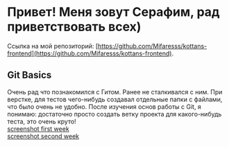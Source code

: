 # Привет! Меня зовут Серафим, рад приветствовать всех)
Ссылка на мой репозиторий: [https://github.com/Mifaresss/kottans-frontend](https://github.com/Mifaresss/kottans-frontend).

## Git Basics
Очень рад что познакомился с Гитом. Ранее не сталкивался с ним. При верстке, для тестов чего-нибудь создавал отдельные папки с файлами, что было очень не удобно. После изучения основ работы с Git, я понимаю: достаточно просто создать ветку проекта для какого-нибудь теста, это очень круто!  
[screenshot first week](https://skr.sh/sFDuALBDqMr)  
[screenshot second week](https://skr.sh/sFDHYLHtKcJ)
